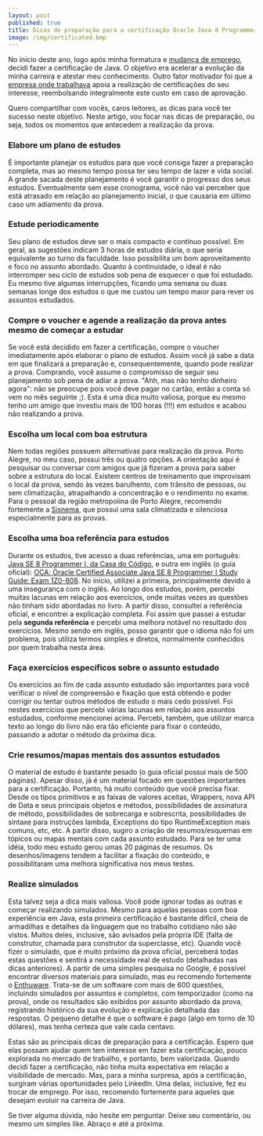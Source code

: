 ```yaml
---
layout: post
published: true
title: Dicas de preparação para a certificação Oracle Java 8 Programmer I (OCA)
image: /img/certificated.bmp
---
```


No início deste ano, logo após minha formatura e [mudança de emprego](www.linkedin.com/in/murillogoulart), decidi fazer a certificação de Java. O objetivo era acelerar a evolução da minha carreira e atestar meu conhecimento. Outro fator motivador foi que a [empresa onde trabalhava](https://www.cwi.com.br/Oportunidades) apoia a realização de certificações do seu interesse, reembolsando integralmente este custo em caso de aprovação. 

Quero compartilhar com vocês, caros leitores, as dicas para você ter sucesso neste objetivo. Neste artigo, vou focar nas dicas de preparação, ou seja, todos os momentos que antecedem a realização da prova.

### Elabore um plano de estudos 
É importante planejar os estudos para que você consiga fazer a preparação completa, mas ao mesmo tempo possa ter seu tempo de lazer e vida social. A grande sacada deste planejamento é você garantir o progresso dos seus estudos. Eventualmente sem esse cronograma, você não vai perceber que está atrasado em relação ao planejamento inicial, o que causaria em último caso um adiamento da prova.

### Estude periodicamente
Seu plano de estudos deve ser o mais compacto e contínuo possível. Em geral, as sugestões indicam 3 horas de estudos diária, o que seria equivalente ao turno da faculdade. Isso possibilita um bom aproveitamento e foco no assunto abordado. Quanto à continuidade, o ideal é não interromper seu ciclo de estudos sob pena de esquecer o que foi estudado. Eu mesmo tive algumas interrupções, ficando uma semana ou duas semanas longe dos estudos o que me custou um tempo maior para rever os assuntos estudados.

### Compre o voucher e agende a realização da prova antes mesmo de começar a estudar
Se você está decidido em fazer a certificação, compre o voucher imediatamente após elaborar o plano de estudos. Assim você já sabe a data em que finalizará a preparação e, consequentemente, quando pode realizar a prova. Comprando, você assume o compromisso de seguir seu planejamento sob pena de adiar a prova. "Ahh, mas não tenho dinheiro agora": não se preocupe pois você deve pagar no cartão, então a conta só vem no mês seguinte ;). Esta é uma dica muito valiosa, porque eu mesmo tenho um amigo que investiu mais de 100 horas (!!!) em estudos e acabou não realizando a prova.

### Escolha um local com boa estrutura
Nem todas regiões possuem alternativas para realização da prova. Porto Alegre, no meu caso, possui três ou quatro opções. A orientação aqui é pesquisar ou conversar com amigos que já fizeram a prova para saber sobre a estrutura do local. Existem centros de treinamento que improvisam o local da prova, sendo às vezes barulhento, com trânsito de pessoas, ou sem climatização, atrapalhando a concentração e o rendimento no exame. Para o pessoal da região metropolina de Porto Alegre, recomendo fortemente a [Sisnema](http://sisnema.com.br/contato), que possui uma sala climatizada e silenciosa especialmente para as provas.

### Escolha uma boa referência para estudos
Durante os estudos, tive acesso a duas referências, uma em português: [Java SE 8 Programmer I, da Casa do Código](https://www.casadocodigo.com.br/products/livro-certificacao-java-associate), e outra em inglês (o guia oficial): [OCA: Oracle Certified Associate Java SE 8 Programmer I Study Guide: Exam 1Z0-808](https://www.amazon.com.br/OCA-Certified-Associate-Programmer-1Z0-808/dp/1118957407). No início, utilizei a primeira, principalmente devido a uma insegurança com o inglês. Ao longo dos estudos, porém, percebi muitas lacunas em relação aos exercícios, onde muitas vezes as questões não tinham sido abordadas no livro. A partir disso, consultei a referência oficial, e encontrei a explicação completa. Foi assim que passei a estudar pela **segunda referência** e percebi uma melhora notável no resultado dos exercícios. Mesmo sendo em inglês, posso garantir que o idioma não foi um problema, pois utiliza termos simples e diretos, normalmente conhecidos por quem trabalha nesta área.

### Faça exercícios específicos sobre o assunto estudado
Os exercícios ao fim de cada assunto estudado são importantes para você verificar o nível de compreensão e fixação que está obtendo e poder corrigir ou tentar outros métodos de estudo o mais cedo possível. Foi nestes exercícios que percebi várias lacunas em relação aos assuntos estudados, conforme mencionei acima. Percebi, também, que utilizar marca texto ao longo do livro não era tão eficiente para fixar o conteúdo, passando a adotar o método da próxima dica.

### Crie resumos/mapas mentais dos assuntos estudados
O material de estudo é bastante pesado (o guia oficial possui mais de 500 páginas). Apesar disso, já é um material focado em questões importantes para a certificação. Portanto, há muito conteúdo que você precisa fixar. Desde os tipos primitivos e as faixas de valores aceitas, Wrappers, nova API de Data e seus principais objetos e métodos, possibilidades de assinatura de método, possibilidades de sobrecarga e sobrescrita, possibilidades de sintaxe para instruções lambda, Exceptions do tipo RuntimeException mais comuns, etc, etc. A partir disso, sugiro a criação de resumos/esquemas em tópicos ou mapas mentais com cada assunto estudado. Para se ter uma idéia, todo meu estudo gerou umas 20 páginas de resumos. Os desenhos/imagens tendem a facilitar a fixação do conteúdo, e possibilitaram uma melhora significativa nos meus testes.

### Realize simulados
Esta talvez seja a dica mais valiosa. Você pode ignorar todas as outras e começar realizando simulados. Mesmo para aquelas pessoas com boa experiência em Java, esta primeira certificação é bastante difícil, cheia de armadilhas e detalhes da linguagem que no trabalho cotidiano não são vistos. Muitos deles, inclusive, são avisados pela própria IDE (falta de construtor, chamada para construtor da superclasse, etc). Quando você fizer o simulado, que é muito próximo da prova oficial, perceberá todas estas questões e sentirá a necessidade real de estudo (detalhadas nas dicas anteriores). A partir de uma simples pesquisa no Google, é possível encontrar diversos materiais para simulado, mas eu recomendo fortemente o [Enthuware](http://enthuware.com/index.php/mock-exams/oracle-certified-associate/java-oca-certification-8). Trata-se de um software com mais de 600 questões, incluindo simulados por assuntos e completos, com temporizador (como na prova), onde os resultados são exibidos por assunto abordado da prova, registrando histórico da sua evolução e explicação detalhada das respostas. O pequeno detalhe é que o software é pago (algo em torno de 10 dólares), mas tenha certeza que vale cada centavo.

Estas são as principais dicas de preparação para a certificação. Espero que elas possam ajudar quem tem interesse em fazer esta certificação, pouco explorada no mercado de trabalho, e portanto, bem valorizada. Quando decidi fazer a certificação, não tinha muita expectativa em relação a visibilidade de mercado. Mas, para a minha surpresa, após a certificação, surgiram várias oportunidades pelo LinkedIn. Uma delas, inclusive, fez eu trocar de emprego. Por isso, recomendo fortemente para aqueles que desejam evoluir na carreira de Java.

Se tiver alguma dúvida, não hesite em perguntar. Deixe seu comentário, ou mesmo um simples like. Abraço e até a próxima.
